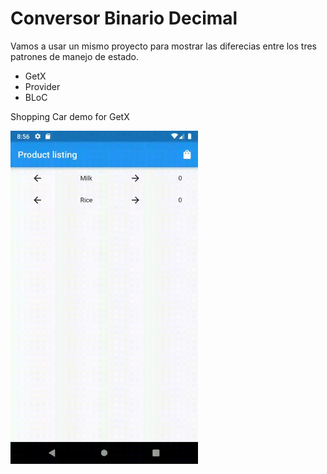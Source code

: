 # Conversor Binario Decimal

Vamos a usar un mismo proyecto para mostrar las diferecias entre los tres patrones de manejo de estado.

- GetX
- Provider
- BLoC

Shopping Car demo for GetX

<img src="f_shopping_car/shoppingCart.gif" width="300" />
